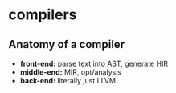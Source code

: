 # compilers

## Anatomy of a compiler
- __front-end:__ parse text into AST, generate HIR
- __middle-end:__ MIR, opt/analysis
- __back-end:__ literally just LLVM
